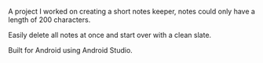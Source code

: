 A project I worked on creating a short notes keeper, notes could only have a length of 200 characters.

Easily delete all notes at once and start over with a clean slate.

Built for Android using Android Studio.
